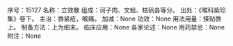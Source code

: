 序号：15127
名称：立效散
组成：诃子肉、文蛤、枯矾各等分。
出处：《喉科紫珍集》卷下。
主治：唇紧疮，喉痛。
加减：None
功效：None
用法用量：搽贴唇上。
制备方法：上为细末。
临床应用：None
各家论述：None
用药禁忌：None
附注：None
